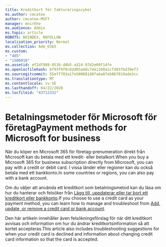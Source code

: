 ```yaml
---
title: Kreditkort för faktureringscykel
ms.author: cmcatee
author: cmcatee-MSFT
manager: mnirkhe
ms.audience: Admin
ms.topic: article
ROBOTS: NOINDEX, NOFOLLOW
localization_priority: Normal
ms.collection: Adm_O365
ms.custom:
- "485"
- "1500018"
ms.assetid: ef2df989-8539-48b5-a324-97d2e09f14fe
ms.openlocfilehash: bf93f9f9c82d05a4dc7d41260a1cf40376d39ef3
ms.sourcegitcommit: 55eff703a17e500681d8fa6a87eb067019ade3cc
ms.translationtype: MT
ms.contentlocale: sv-SE
ms.lasthandoff: 04/22/2020
ms.locfileid: "43712332"
---
```

# <a name="payment-methods-for-microsoft-for-business"></a><span data-ttu-id="30cf5-102">Betalningsmetoder för Microsoft för företag</span><span class="sxs-lookup"><span data-stu-id="30cf5-102">Payment methods for Microsoft for business</span></span>

<span data-ttu-id="30cf5-103">När du köper en Microsoft 365 för företag-prenumeration direkt från Microsoft kan du betala med ett kredit- eller betalkort.</span><span class="sxs-lookup"><span data-stu-id="30cf5-103">When you buy a Microsoft 365 for business subscription directly from Microsoft, you can pay with a credit or debit card.</span></span> <span data-ttu-id="30cf5-104">I vissa länder eller regioner kan du också betala med ett bankkonto.</span><span class="sxs-lookup"><span data-stu-id="30cf5-104">In some countries or regions, you can also pay with a bank account.</span></span>
  
<span data-ttu-id="30cf5-105">Om du väljer att använda ett kreditkort som betalningsmetod kan du läsa om hur du hanterar och felsöker från [Lägg till, uppdaterar eller tar bort ett kreditkort eller bankkonto](https://docs.microsoft.com/office365/admin/subscriptions-and-billing/add-update-or-remove-credit-card-or-bank-account).</span><span class="sxs-lookup"><span data-stu-id="30cf5-105">If you choose to use a credit card as your payment method, you can learn how to manage and troubleshoot from [Add, update, or remove a credit card or bank account](https://docs.microsoft.com/office365/admin/subscriptions-and-billing/add-update-or-remove-credit-card-or-bank-account).</span></span>
  
<span data-ttu-id="30cf5-106">Den här artikeln innehåller även felsökningsförslag för när ditt kreditkort avvisas och information om hur du ändrar kreditkortsinformation så att kortet accepteras.</span><span class="sxs-lookup"><span data-stu-id="30cf5-106">This article also includes troubleshooting suggestions for when your credit card is declined and information about changing credit card information so that the card is accepted.</span></span>